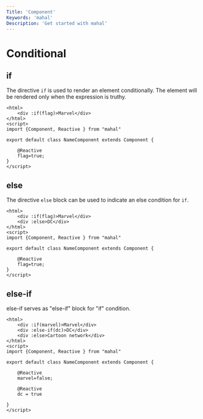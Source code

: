 ```yaml
---
Title: 'Component'
Keywords: 'mahal'
Description: 'Get started with mahal'
---
```


# Conditional

## if

The directive `if` is used to render an element conditionally. The element will be rendered only when the expression is truthy.

```
<html>
    <div :if(flag)>Marvel</div>
</html>
<script>
import {Component, Reactive } from "mahal"

export default class NameComponent extends Component {

    @Reactive
    flag=true;
}
</script>
```

## else

The directive `else` block can be used to indicate an else condition for `if`.

```
<html>
    <div :if(flag)>Marvel</div>
    <div :else>DC</div>
</html>
<script>
import {Component, Reactive } from "mahal"

export default class NameComponent extends Component {

    @Reactive
    flag=true;
}
</script>
```

## else-if

else-if serves as "else-if" block for "if" condition.


```
<html>
    <div :if(marvel)>Marvel</div>
    <div :else-if(dc)>DC</div>
    <div :else>Cartoon network</div>
</html>
<script>
import {Component, Reactive } from "mahal"

export default class NameComponent extends Component {

    @Reactive
    marvel=false;

    @Reactive
    dc = true

}
</script>
```